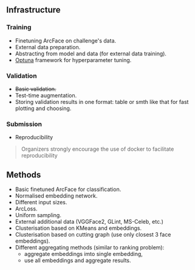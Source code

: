 ## Infrastructure

### Training

* Finetuning ArcFace on challenge's data.
* External data preparation.
* Abstracting from model and data (for external data training).
* [Optuna](https://github.com/optuna/optuna) framework for hyperparameter tuning.

### Validation

* ~~Basic validation.~~
* Test-time augmentation.
* Storing validation results in one format: table or smth like that for fast plotting and choosing.

### Submission

* Reproducibility
> Organizers strongly encourage the use of docker to facilitate reproducibility

## Methods

* Basic finetuned ArcFace for classification.
* Normalised embedding network.
* Different input sizes.
* ArcLoss.
* Uniform sampling.
* External additional data (VGGFace2, GLint, MS-Celeb, etc.)
* Clusterisation based on KMeans and embeddings.
* Clusterisation based on cutting graph (use only closest 3 face embeddings).
* Different aggregating methods (similar to ranking problem):
  * aggregate embeddings imto single embedding,
  * use all embeddings and aggregate results.

